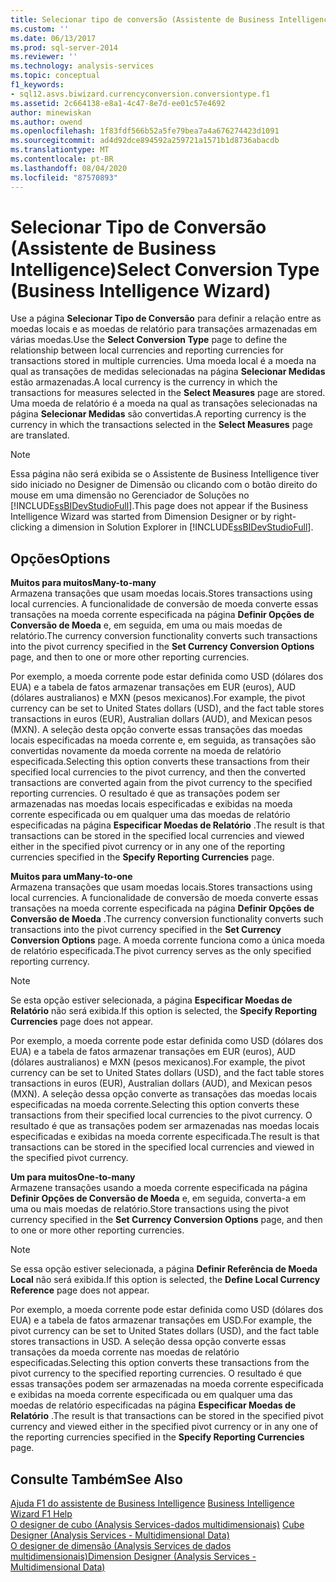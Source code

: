 ```yaml
---
title: Selecionar tipo de conversão (Assistente de Business Intelligence) | Microsoft Docs
ms.custom: ''
ms.date: 06/13/2017
ms.prod: sql-server-2014
ms.reviewer: ''
ms.technology: analysis-services
ms.topic: conceptual
f1_keywords:
- sql12.asvs.biwizard.currencyconversion.conversiontype.f1
ms.assetid: 2c664138-e8a1-4c47-8e7d-ee01c57e4692
author: minewiskan
ms.author: owend
ms.openlocfilehash: 1f83fdf566b52a5fe79bea7a4a676274423d1091
ms.sourcegitcommit: ad4d92dce894592a259721a1571b1d8736abacdb
ms.translationtype: MT
ms.contentlocale: pt-BR
ms.lasthandoff: 08/04/2020
ms.locfileid: "87570893"
---
```

# <a name="select-conversion-type-business-intelligence-wizard"></a><span data-ttu-id="4f388-102">Selecionar Tipo de Conversão (Assistente de Business Intelligence)</span><span class="sxs-lookup"><span data-stu-id="4f388-102">Select Conversion Type (Business Intelligence Wizard)</span></span>
  <span data-ttu-id="4f388-103">Use a página **Selecionar Tipo de Conversão** para definir a relação entre as moedas locais e as moedas de relatório para transações armazenadas em várias moedas.</span><span class="sxs-lookup"><span data-stu-id="4f388-103">Use the **Select Conversion Type** page to define the relationship between local currencies and reporting currencies for transactions stored in multiple currencies.</span></span> <span data-ttu-id="4f388-104">Uma moeda local é a moeda na qual as transações de medidas selecionadas na página **Selecionar Medidas** estão armazenadas.</span><span class="sxs-lookup"><span data-stu-id="4f388-104">A local currency is the currency in which the transactions for measures selected in the **Select Measures** page are stored.</span></span> <span data-ttu-id="4f388-105">Uma moeda de relatório é a moeda na qual as transações selecionadas na página **Selecionar Medidas** são convertidas.</span><span class="sxs-lookup"><span data-stu-id="4f388-105">A reporting currency is the currency in which the transactions selected in the **Select Measures** page are translated.</span></span>  
  
> [!NOTE]  
>  <span data-ttu-id="4f388-106">Essa página não será exibida se o Assistente de Business Intelligence tiver sido iniciado no Designer de Dimensão ou clicando com o botão direito do mouse em uma dimensão no Gerenciador de Soluções no [!INCLUDE[ssBIDevStudioFull](../includes/ssbidevstudiofull-md.md)].</span><span class="sxs-lookup"><span data-stu-id="4f388-106">This page does not appear if the Business Intelligence Wizard was started from Dimension Designer or by right-clicking a dimension in Solution Explorer in [!INCLUDE[ssBIDevStudioFull](../includes/ssbidevstudiofull-md.md)].</span></span>  
  
## <a name="options"></a><span data-ttu-id="4f388-107">Opções</span><span class="sxs-lookup"><span data-stu-id="4f388-107">Options</span></span>  
 <span data-ttu-id="4f388-108">**Muitos para muitos**</span><span class="sxs-lookup"><span data-stu-id="4f388-108">**Many-to-many**</span></span>  
 <span data-ttu-id="4f388-109">Armazena transações que usam moedas locais.</span><span class="sxs-lookup"><span data-stu-id="4f388-109">Stores transactions using local currencies.</span></span> <span data-ttu-id="4f388-110">A funcionalidade de conversão de moeda converte essas transações na moeda corrente especificada na página **Definir Opções de Conversão de Moeda** e, em seguida, em uma ou mais moedas de relatório.</span><span class="sxs-lookup"><span data-stu-id="4f388-110">The currency conversion functionality converts such transactions into the pivot currency specified in the **Set Currency Conversion Options** page, and then to one or more other reporting currencies.</span></span>  
  
 <span data-ttu-id="4f388-111">Por exemplo, a moeda corrente pode estar definida como USD (dólares dos EUA) e a tabela de fatos armazenar transações em EUR (euros), AUD (dólares australianos) e MXN (pesos mexicanos).</span><span class="sxs-lookup"><span data-stu-id="4f388-111">For example, the pivot currency can be set to United States dollars (USD), and the fact table stores transactions in euros (EUR), Australian dollars (AUD), and Mexican pesos (MXN).</span></span> <span data-ttu-id="4f388-112">A seleção desta opção converte essas transações das moedas locais especificadas na moeda corrente e, em seguida, as transações são convertidas novamente da moeda corrente na moeda de relatório especificada.</span><span class="sxs-lookup"><span data-stu-id="4f388-112">Selecting this option converts these transactions from their specified local currencies to the pivot currency, and then the converted transactions are converted again from the pivot currency to the specified reporting currencies.</span></span> <span data-ttu-id="4f388-113">O resultado é que as transações podem ser armazenadas nas moedas locais especificadas e exibidas na moeda corrente especificada ou em qualquer uma das moedas de relatório especificadas na página **Especificar Moedas de Relatório** .</span><span class="sxs-lookup"><span data-stu-id="4f388-113">The result is that transactions can be stored in the specified local currencies and viewed either in the specified pivot currency or in any one of the reporting currencies specified in the **Specify Reporting Currencies** page.</span></span>  
  
 <span data-ttu-id="4f388-114">**Muitos para um**</span><span class="sxs-lookup"><span data-stu-id="4f388-114">**Many-to-one**</span></span>  
 <span data-ttu-id="4f388-115">Armazena transações que usam moedas locais.</span><span class="sxs-lookup"><span data-stu-id="4f388-115">Stores transactions using local currencies.</span></span> <span data-ttu-id="4f388-116">A funcionalidade de conversão de moeda converte essas transações na moeda corrente especificada na página **Definir Opções de Conversão de Moeda** .</span><span class="sxs-lookup"><span data-stu-id="4f388-116">The currency conversion functionality converts such transactions into the pivot currency specified in the **Set Currency Conversion Options** page.</span></span> <span data-ttu-id="4f388-117">A moeda corrente funciona como a única moeda de relatório especificada.</span><span class="sxs-lookup"><span data-stu-id="4f388-117">The pivot currency serves as the only specified reporting currency.</span></span>  
  
> [!NOTE]  
>  <span data-ttu-id="4f388-118">Se esta opção estiver selecionada, a página **Especificar Moedas de Relatório** não será exibida.</span><span class="sxs-lookup"><span data-stu-id="4f388-118">If this option is selected, the **Specify Reporting Currencies** page does not appear.</span></span>  
  
 <span data-ttu-id="4f388-119">Por exemplo, a moeda corrente pode estar definida como USD (dólares dos EUA) e a tabela de fatos armazenar transações em EUR (euros), AUD (dólares australianos) e MXN (pesos mexicanos).</span><span class="sxs-lookup"><span data-stu-id="4f388-119">For example, the pivot currency can be set to United States dollars (USD), and the fact table stores transactions in euros (EUR), Australian dollars (AUD), and Mexican pesos (MXN).</span></span> <span data-ttu-id="4f388-120">A seleção dessa opção converte as transações das moedas locais especificadas na moeda corrente.</span><span class="sxs-lookup"><span data-stu-id="4f388-120">Selecting this option converts these transactions from their specified local currencies to the pivot currency.</span></span> <span data-ttu-id="4f388-121">O resultado é que as transações podem ser armazenadas nas moedas locais especificadas e exibidas na moeda corrente especificada.</span><span class="sxs-lookup"><span data-stu-id="4f388-121">The result is that transactions can be stored in the specified local currencies and viewed in the specified pivot currency.</span></span>  
  
 <span data-ttu-id="4f388-122">**Um para muitos**</span><span class="sxs-lookup"><span data-stu-id="4f388-122">**One-to-many**</span></span>  
 <span data-ttu-id="4f388-123">Armazene transações usando a moeda corrente especificada na página **Definir Opções de Conversão de Moeda** e, em seguida, converta-a em uma ou mais moedas de relatório.</span><span class="sxs-lookup"><span data-stu-id="4f388-123">Store transactions using the pivot currency specified in the **Set Currency Conversion Options** page, and then to one or more other reporting currencies.</span></span>  
  
> [!NOTE]  
>  <span data-ttu-id="4f388-124">Se essa opção estiver selecionada, a página **Definir Referência de Moeda Local** não será exibida.</span><span class="sxs-lookup"><span data-stu-id="4f388-124">If this option is selected, the **Define Local Currency Reference** page does not appear.</span></span>  
  
 <span data-ttu-id="4f388-125">Por exemplo, a moeda corrente pode estar definida como USD (dólares dos EUA) e a tabela de fatos armazenar transações em USD.</span><span class="sxs-lookup"><span data-stu-id="4f388-125">For example, the pivot currency can be set to United States dollars (USD), and the fact table stores transactions in USD.</span></span> <span data-ttu-id="4f388-126">A seleção dessa opção converte essas transações da moeda corrente nas moedas de relatório especificadas.</span><span class="sxs-lookup"><span data-stu-id="4f388-126">Selecting this option converts these transactions from the pivot currency to the specified reporting currencies.</span></span> <span data-ttu-id="4f388-127">O resultado é que essas transações podem ser armazenadas na moeda corrente especificada e exibidas na moeda corrente especificada ou em qualquer uma das moedas de relatório especificadas na página **Especificar Moedas de Relatório** .</span><span class="sxs-lookup"><span data-stu-id="4f388-127">The result is that transactions can be stored in the specified pivot currency and viewed either in the specified pivot currency or in any one of the reporting currencies specified in the **Specify Reporting Currencies** page.</span></span>  
  
## <a name="see-also"></a><span data-ttu-id="4f388-128">Consulte Também</span><span class="sxs-lookup"><span data-stu-id="4f388-128">See Also</span></span>  
 <span data-ttu-id="4f388-129">[Ajuda F1 do assistente de Business Intelligence](business-intelligence-wizard-f1-help.md) </span><span class="sxs-lookup"><span data-stu-id="4f388-129">[Business Intelligence Wizard F1 Help](business-intelligence-wizard-f1-help.md) </span></span>  
 <span data-ttu-id="4f388-130">[O designer de cubo &#40;Analysis Services-dados multidimensionais&#41;](cube-designer-analysis-services-multidimensional-data.md) </span><span class="sxs-lookup"><span data-stu-id="4f388-130">[Cube Designer &#40;Analysis Services - Multidimensional Data&#41;](cube-designer-analysis-services-multidimensional-data.md) </span></span>  
 [<span data-ttu-id="4f388-131">O designer de dimensão &#40;Analysis Services de dados multidimensionais&#41;</span><span class="sxs-lookup"><span data-stu-id="4f388-131">Dimension Designer &#40;Analysis Services - Multidimensional Data&#41;</span></span>](dimension-designer-analysis-services-multidimensional-data.md)  
  
  
